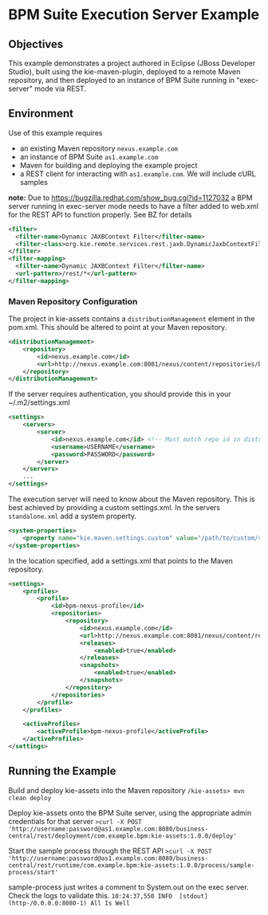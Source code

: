 # BPM Suite Execution Server Example

## Objectives

This example demonstrates a project authored in Eclipse (JBoss Developer Studio), built using the kie-maven-plugin, deployed to a remote Maven repository, and then deployed to an instance of BPM Suite running in "exec-server" mode via REST.

## Environment

Use of this example requires 
* an existing Maven repository `nexus.example.com`
* an instance of BPM Suite `as1.example.com`
* Maven for building and deploying the example project
* a REST client for interacting with `as1.example.com`. We will include cURL samples

__note:__ Due to https://bugzilla.redhat.com/show_bug.cgi?id=1127032 a BPM server running in exec-server mode needs to have a filter added to web.xml for the REST API to function properly. See BZ for details
```xml
<filter>
  <filter-name>Dynamic JAXBContext Filter</filter-name>
  <filter-class>org.kie.remote.services.rest.jaxb.DynamicJaxbContextFilter</filter-class>
</filter>
<filter-mapping>
  <filter-name>Dynamic JAXBContext Filter</filter-name>
  <url-pattern>/rest/*</url-pattern>
</filter-mapping>
```

### Maven Repository Configuration
The project in kie-assets contains a `distributionManagement` element in the pom.xml. This should be altered to point at your Maven repository.
```xml
<distributionManagement>
    <repository>
        <id>nexus.example.com</id>
        <url>http://nexus.example.com:8081/nexus/content/repositories/bpm</url>
    </repository>
</distributionManagement>
```

If the server requires authentication, you should provide this in your ~/.m2/settings.xml
```xml
<settings>
    <servers>
        <server>
            <id>nexus.example.com</id> <!-- Must match repo id in distributionManagement -->
            <username>USERNAME</username>
            <password>PASSWORD</password>
        </server>
    </servers>
    ...
</settings>
```

The execution server will need to know about the Maven repository. This is best achieved by providing a custom settings.xml. In the servers `standalone.xml` add a system property.
```xml
<system-properties>
    <property name="kie.maven.settings.custom" value="/path/to/custom/settings.xml"/>
</system-properties>
```

In the location specified, add a settings.xml that points to the Maven repository.
```xml
<settings>
    <profiles>
        <profile>
            <id>bpm-nexus-profile</id>
            <repositories>
                <repository>
                    <id>nexus.example.com</id>
                    <url>http://nexus.example.com:8081/nexus/content/repositories/bpm</url>
                    <releases>
                        <enabled>true</enabled>
                    </releases>
                    <snapshots>
                        <enabled>true</enabled>
                    </snapshots>
                </repository>
            </repositories>
        </profile>
    </profiles>

    <activeProfiles>
        <activeProfile>bpm-nexus-profile</activeProfile>
    </activeProfiles>
</settings>
```


## Running the Example
Build and deploy kie-assets into the Maven repository
`/kie-assets> mvn clean deploy`

Deploy kie-assets onto the BPM Suite server, using the appropriate admin credentials for that server
`>curl -X POST 'http://username:password@as1.example.com:8080/business-central/rest/deployment/com.example.bpm:kie-assets:1.0.0/deploy'`

Start the sample process through the REST API
`>curl -X POST 'http://username:password@as1.example.com:8080/business-central/rest/runtime/com.example.bpm:kie-assets:1.0.0/process/sample-process/start'`

sample-process just writes a comment to System.out on the exec server. Check the logs to validate this.
`10:24:37,550 INFO  [stdout] (http-/0.0.0.0:8080-1) All Is Well`



